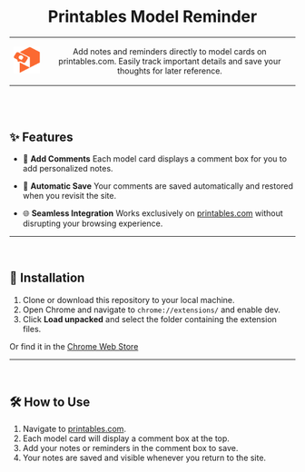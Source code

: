 <div align="center">


# Printables Model Reminder

<table align="center">
    <tr>
        <td align="center">
            <img src="/icons/128x128.png">
        </td>
        <td></td>
        <td align="center">
            <p>Add notes and reminders directly to model cards on printables.com. Easily track important details and save your thoughts for later reference.</p>
        </td>
       <td></td>
    </tr>
</table>

<br><br>

</div>

## ✨ Features

- 📝 **Add Comments**
  Each model card displays a comment box for you to add personalized notes.

- 💾 **Automatic Save**
  Your comments are saved automatically and restored when you revisit the site.

- 🌐 **Seamless Integration**
  Works exclusively on [printables.com](https://www.printables.com) without disrupting your browsing experience.

---

<br>

## 🚀 Installation

1. Clone or download this repository to your local machine.
2. Open Chrome and navigate to `chrome://extensions/` and enable dev.
4. Click **Load unpacked** and select the folder containing the extension files.

Or find it in the [Chrome Web Store](https://chromewebstore.google.com/detail/printables-model-reminder/jfgpkjophdbmmlohfcapocjbpajjbolh?authuser=1&hl=en)

---

<br>

## 🛠️ How to Use

1. Navigate to [printables.com](https://www.printables.com).
2. Each model card will display a comment box at the top.
3. Add your notes or reminders in the comment box to save.
4. Your notes are saved and visible whenever you return to the site.
